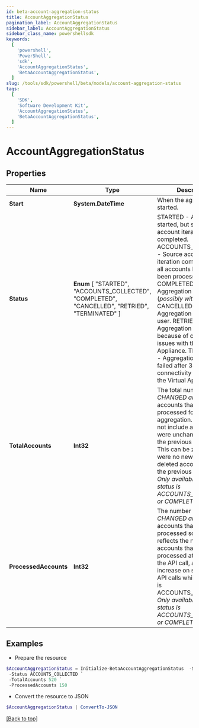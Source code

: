 ```yaml
---
id: beta-account-aggregation-status
title: AccountAggregationStatus
pagination_label: AccountAggregationStatus
sidebar_label: AccountAggregationStatus
sidebar_class_name: powershellsdk
keywords:
  [
    'powershell',
    'PowerShell',
    'sdk',
    'AccountAggregationStatus',
    'BetaAccountAggregationStatus',
  ]
slug: /tools/sdk/powershell/beta/models/account-aggregation-status
tags:
  [
    'SDK',
    'Software Development Kit',
    'AccountAggregationStatus',
    'BetaAccountAggregationStatus',
  ]
---
```


# AccountAggregationStatus

## Properties

| Name | Type | Description | Notes |
| --- | --- | --- | --- |
| **Start** | **System.DateTime** | When the aggregation started. | [optional] |
| **Status** | **Enum** [ "STARTED", "ACCOUNTS_COLLECTED", "COMPLETED", "CANCELLED", "RETRIED", "TERMINATED" ] | STARTED - Aggregation started, but source account iteration has not completed. ACCOUNTS_COLLECTED - Source account iteration completed, but all accounts have not yet been processed. COMPLETED - Aggregation completed (_possibly with errors_). CANCELLED - Aggregation cancelled by user. RETRIED - Aggregation retried because of connectivity issues with the Virtual Appliance. TERMINATED - Aggregation marked as failed after 3 tries after connectivity issues with the Virtual Appliance. | [optional] |
| **TotalAccounts** | **Int32** | The total number of _NEW, CHANGED and DELETED_ accounts that need to be processed for this aggregation. This does not include accounts that were unchanged since the previous aggregation. This can be zero if there were no new, changed or deleted accounts since the previous aggregation. _Only available when status is ACCOUNTS_COLLECTED or COMPLETED._ | [optional] |
| **ProcessedAccounts** | **Int32** | The number of _NEW, CHANGED and DELETED_ accounts that have been processed so far. This reflects the number of accounts that have been processed at the time of the API call, and may increase on subsequent API calls while the status is ACCOUNTS_COLLECTED. _Only available when status is ACCOUNTS_COLLECTED or COMPLETED._ | [optional] |

## Examples

- Prepare the resource

```powershell
$AccountAggregationStatus = Initialize-BetaAccountAggregationStatus  -Start 2021-01-31T14:30:05.104Z `
 -Status ACCOUNTS_COLLECTED `
 -TotalAccounts 520 `
 -ProcessedAccounts 150
```

- Convert the resource to JSON

```powershell
$AccountAggregationStatus | ConvertTo-JSON
```

[[Back to top]](#)
